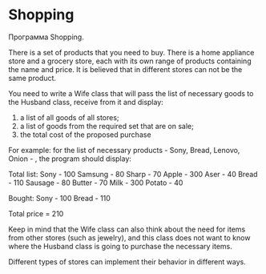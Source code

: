 # Shopping
Программа Shopping.

There is a set of products that you need to buy.
There is a home appliance store and a grocery store, each with its own range of products containing the name and price. 
It is believed that in different stores can not be the same product.

You need to write a Wife class that will pass the list of necessary goods to the Husband class, receive from it and display:

1. a list of all goods of all stores;
2. a list of goods from the required set that are on sale;
3. the total cost of the proposed purchase

For example: for the list of necessary products - Sony, Bread, Lenovo, Onion - , the program should display:

Total list:
Sony - 100
Samsung - 80
Sharp - 70
Apple - 300
Aser - 40
Bread - 110
Sausage - 80
Butter - 70 
Milk - 300
Potato - 40

Bought:
Sony - 100
Bread - 110

Total price = 210

Keep in mind that the Wife class can also think about the need for items from other stores (such as jewelry), and this class does not want to know where the Husband class is going to purchase the necessary items. 

Different types of stores can implement their behavior in different ways.
